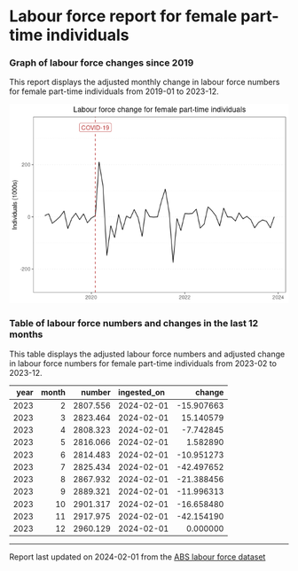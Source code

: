 Labour force report for female part-time individuals
================

### Graph of labour force changes since 2019

This report displays the adjusted monthly change in labour force numbers
for female part-time individuals from 2019-01 to 2023-12.

![](female_part-time_report_files/figure-gfm/unnamed-chunk-2-1.png)<!-- -->

### Table of labour force numbers and changes in the last 12 months

This table displays the adjusted labour force numbers and adjusted
change in labour force numbers for female part-time individuals from
2023-02 to 2023-12.

| year | month |   number | ingested_on |     change |
|-----:|------:|---------:|:------------|-----------:|
| 2023 |     2 | 2807.556 | 2024-02-01  | -15.907663 |
| 2023 |     3 | 2823.464 | 2024-02-01  |  15.140579 |
| 2023 |     4 | 2808.323 | 2024-02-01  |  -7.742845 |
| 2023 |     5 | 2816.066 | 2024-02-01  |   1.582890 |
| 2023 |     6 | 2814.483 | 2024-02-01  | -10.951273 |
| 2023 |     7 | 2825.434 | 2024-02-01  | -42.497652 |
| 2023 |     8 | 2867.932 | 2024-02-01  | -21.388456 |
| 2023 |     9 | 2889.321 | 2024-02-01  | -11.996313 |
| 2023 |    10 | 2901.317 | 2024-02-01  | -16.658480 |
| 2023 |    11 | 2917.975 | 2024-02-01  | -42.154190 |
| 2023 |    12 | 2960.129 | 2024-02-01  |   0.000000 |

------------------------------------------------------------------------

Report last updated on 2024-02-01 from the [ABS labour force
dataset](https://www.abs.gov.au/statistics/labour/employment-and-unemployment/labour-force-australia/latest-release)
